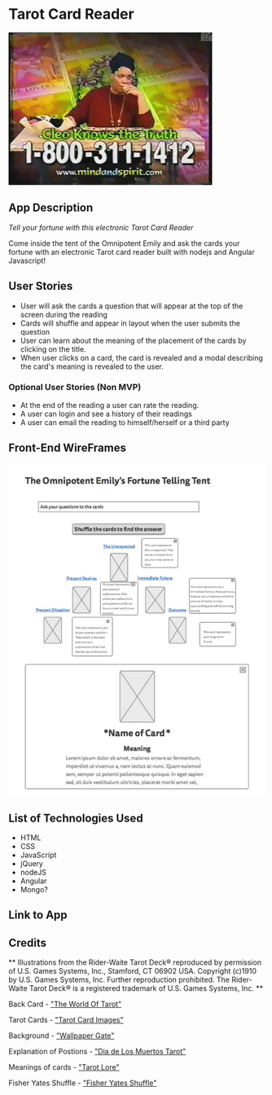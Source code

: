 # Tarot Card Reader

 ![fortune teller](/imgs/misscleo.gif)

## App Description
*Tell your fortune with this electronic Tarot Card Reader*

Come inside the tent of the Omnipotent Emily and ask the cards your fortune with an electronic Tarot card reader built with nodejs and Angular Javascript!

## User Stories 


* User will ask the cards a question that will appear at the top of the screen during the reading
* Cards will shuffle and appear in layout when the user submits the question
* User can learn about the meaning of the placement of the cards by clicking on the title.
* When user clicks on a card, the card is revealed and a modal describing the card's meaning is revealed to the user.

### Optional User Stories (Non MVP)

* At the end of the reading a user can rate the reading.
* A user can login and see a history of their readings
* A user can email the reading to himself/herself or a third party

## Front-End WireFrames
![wireframes](/imgs/wireframe.jpg)


## List of Technologies Used

* HTML
* CSS
* JavaScript
* jQuery 
* nodeJS
* Angular
* Mongo?


## Link to App

## Credits

** Illustrations from the Rider-Waite Tarot Deck® reproduced by permission of U.S. Games Systems, Inc., Stamford, CT 06902 USA. Copyright (c)1910 by U.S. Games Systems, Inc. Further reproduction prohibited. The Rider-Waite Tarot Deck® is a registered trademark of U.S. Games Systems, Inc. **

Back Card - ["The World Of Tarot"](https://theworldoftarot.wordpress.com/2014/10/10/review-tarot-for-cats/)

Tarot Cards - ["Tarot Card Images"](http://blog.goo.ne.jp/valet_de_coupe/e/cb9361a10db2c819ee498cf250f66813)

Background - ["Wallpaper Gate"](http://www.wallpapergate.com/wallpaper28278.html)

Explanation of Postions - ["Dia de Los Muertos Tarot"](http://www.diadelosmuertostarot.com/spreads/html/horseshoe.html)

Meanings of cards - ["Tarot Lore"](http://www.tarotlore.com/tarot-cards/)

Fisher Yates Shuffle - ["Fisher Yates Shuffle"](http://stackoverflow.com/questions/2450954/how-to-randomize-shuffle-a-javascript-array)
